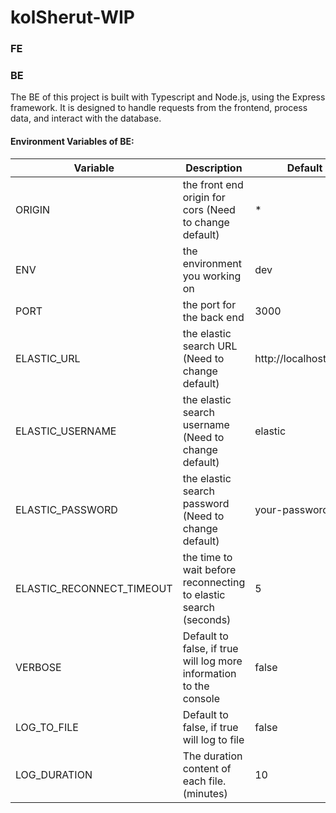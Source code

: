 # kolSherut-WIP

### FE

### BE

The BE of this project is built with Typescript and Node.js, using the Express framework. It is designed to handle
requests from the frontend, process data, and interact with the database.

#### Environment Variables of BE:

| Variable                  | Description                                                        | Default               |
|---------------------------|--------------------------------------------------------------------|-----------------------|
| ORIGIN                    | the front end origin for cors (Need to change default)             | *                     |
| ENV                       | the environment you working on                                     | dev                   |
| PORT                      | the port for the back end                                          | 3000                  |
| ELASTIC_URL               | the elastic search URL (Need to change default)                    | http://localhost:9200 |
| ELASTIC_USERNAME          | the elastic search username (Need to change default)               | elastic               |
| ELASTIC_PASSWORD          | the elastic search password (Need to change default)               | your-password         |
| ELASTIC_RECONNECT_TIMEOUT | the time to wait before reconnecting to elastic search (seconds)   | 5                     |
| VERBOSE                   | Default to false, if true will log more information to the console | false                 |
| LOG_TO_FILE               | Default to false, if true will log to file                         | false                 |
| LOG_DURATION              | The duration content of each file. (minutes)                       | 10                    |
